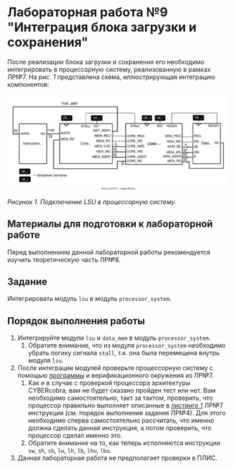 # Лабораторная работа №9 "Интеграция блока загрузки и сохранения"

После реализации блока загрузки и сохранения его необходимо интегрировать в процессорную систему, реализованную в рамках ЛР№7. На _рис. 1_ представлена схема, иллюстрирующая интеграцию компонентов:

![../../.pic/Labs/lab_08_lsu/fig_01.drawio.svg](../../.pic/Labs/lab_08_lsu/fig_01.drawio.svg)

_Рисунок 1. Подключение LSU в процессорную систему._

## Материалы для подготовки к лабораторной работе

Перед выполнением данной лабораторной работы рекомендуется изучить теоретическую часть ЛР№8.

## Задание

Интегрировать модуль `lsu` в модуль `processor_system`.

## Порядок выполнения работы

1. Интегрируйте модули `lsu` и `data_mem` в модуль `processor_system`.
   1. Обратите внимание, что из модуля `processor_system` необходимо убрать логику сигнала `stall`, т.к. она была перемещена внутрь модуля `lsu`.
2. После интеграции модулей проверьте процессорную систему с помощью [программы](../07.%20Datapath/#Задание) и верификационного окружения из ЛР№7.
   1. Как и в случае с проверкой процессора архитектуры CYBERcobra, вам не будет сказано пройден тест или нет. Вам необходимо самостоятельно, такт за тактом, проверить, что процессор правильно выполняет описанные в [_листинге 1_](../07.%20Datapath/#Задание) ЛР№7 инструкции (см. порядок выполнения задания ЛР№4). Для этого необходимо сперва самостоятельно рассчитать, что именно должна сделать данная инструкция, а потом проверить, что процессор сделал именно это.
   2. Обратите внимание на то, как теперь исполняются инструкции `sw`, `sh`, `sb`, `lw`, `lh`, `lb`, `lhu`, `lbu`.
3. Данная лабораторная работа не предполагает проверки в ПЛИС.
